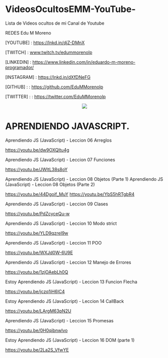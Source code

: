 # VideosOcultosEMM-YouTube-
Lista de Videos ocultos de mi Canal de Youtube

REDES Edu M Moreno

[YOUTUBE] : https://lnkd.in/djZ-DMnX 

[TWITCH] : www.twitch.tv/edummorenolp

[LINKEDIN] : https://www.linkedin.com/in/eduardo-m-moreno-programador/

[INSTAGRAM] : https://lnkd.in/dXfDNeFG

[GITHUB] : : https://github.com/EduMMorenolp

[TWITTER] : : https://twitter.com/EduMMorenolp

<div align="center">
  <img src="https://profile-counter.glitch.me/EduMYT/count.svg?"  />
</div>


# APRENDIENDO JAVASCRIPT.

Aprendiendo JS (JavaScript) - Leccion 06 Arreglos

https://youtu.be/dw9OXQltu4g

Aprendiendo JS (JavaScript) - Leccion  07 Funciones

https://youtu.be/JWItL38s8oY

Aprendiendo JS (JavaScript) - Leccion  08 Objetos (Parte 1)
Aprendiendo JS (JavaScript) - Leccion  08 Objetos (Parte 2)

https://youtu.be/44Dgoif_MuY
https://youtu.be/YbS5hRTgbR4

Aprendiendo JS (JavaScript) - Leccion  09 Clases

https://youtu.be/PdZcyceQu-w

Aprendiendo JS (JavaScript) - Leccion  10 Modo strict

https://youtu.be/YLD9qzreI9w

Aprendiendo JS (JavaScript) - Leccion  11 POO

https://youtu.be/WXJd0W-6U9E

Aprendiendo JS (JavaScript) - Leccion  12 Manejo de Errores

https://youtu.be/1zjOAebLh0Q

Estoy Aprendiendo JS (JavaScript) - Leccion  13 Funcion Flecha

https://youtu.be/jczq1iH6IC4

Estoy Aprendiendo JS (JavaScript) - Leccion  14 CallBack

https://youtu.be/LArgM63pN2U

Aprendiendo JS (JavaScript) - Leccion  15 Promesas

https://youtu.be/0H0qibnwlvo

Estoy Aprendiendo JS (JavaScript) - Leccion  16 DOM (parte 1)

https://youtu.be/2La2S_VfwYE
